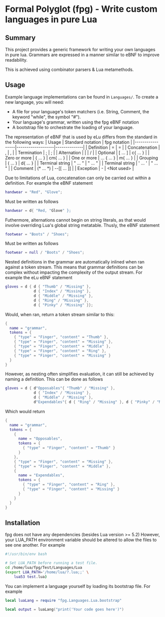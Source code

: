 # Formal Polyglot (fpg) - Write custom languages in pure Lua

## Summary

This project provides a generic framework for writing your own languages in pure lua.
Grammars are expressed in a manner similar to eBNF to improve readability.

This is achieved using combinator parsers & Lua metamethods.

## Usage

Example language implementations can be found in `Languages/`.
To create a new language, you will need:
 - A file for your language's token matchers (i.e. String, Comment, the keyword "while", the symbol "#").
 - Your language's grammar, written using the fpg eBNF notation
 - A bootstrap file to orchestrate the loading of your language.

The representation of eBNF that is used by eLu differs from the standard in the following ways:
| Usage           | Standard notation | fpg notation |
|-----------------|-------------------|--------------|
| Definition      | =                 | =            |
| Concatenation   | ,                 | ,            |
| Termination     | ;                 | ;            |
| Alternation     | \|                | /            |
| Optional        | [ ... ]           | c{ ... }     |
| Zero or more    | { ... }           | cm{ ... }    |
| One or more     | ... { ... }       | m{ ... }     |
| Grouping        | ( ... )           | d{ ... }     |
| Terminal string | " ... "           | " ... "      |
| Terminal string | ' ... '           | " ... "      |
| Comment         | (* ... *)         | --[[ ... ]]  |
| Exception       | -                 | \<Not used>  |

Due to limitations of Lua, concatenation can only be carried out within a definition.
For example the eBNF statement
```lua
handwear = "Red", "Glove";
```
Must be written as follows
```lua
handwear = d{ "Red, "Glove" };
```

Futhermore, alternations cannot begin on string literals, as that would involve overriding Lua's global string metatable.
Thusly, the eBNF statement
```lua
footwear = "Boots" / "Shoes";
```
Must be written as follows
```lua
footwear = null / "Boots" / "Shoes";
```

Nested definitions in the grammar are automatically inlined when ran against a token stream.
This means that grammar definitions can be complex without impacting the complexity of the output stream.
For example the eLu eBNF statement
```lua
gloves = d { d { "Thumb" / "Missing" }, 
             d { "Index" / "Missing" },
             d { "Middle" / "Missing" },
             d { "Ring" / "Missing" },
             d { "Pinky" / "Missing" }};
```
Would, when ran, return a token stream similar to this:
```lua
{
  name = "grammar",
  tokens = {
    { "type" = "Finger", "content" = "Thumb" },
    { "type" = "Finger", "content" = "Missing" },
    { "type" = "Finger", "content" = "Middle" },
    { "type" = "Finger", "content" = "Ring" },
    { "type" = "Finger", "content" = "Missing" }
  }
}
```

However, as nesting often simplifies evaluation, it can still be achieved by naming a definition.
This can be done as follows
```lua
gloves = d { d"Opposables"{ "Thumb" / "Missing" }, 
             d { "Index" / "Missing" },
             d { "Middle" / "Missing" },
             d"Expendables"{ d { "Ring" / "Missing" }, d { "Pinky" / "Missing" }}};
```
Which would return
```lua
{
  name = "grammar",
  tokens = {
    { 
      name = "Opposables", 
      tokens = { 
        { "type" = "Finger", "content" = "Thumb" }
      }
    },
    { "type" = "Finger", "content" = "Missing" },
    { "type" = "Finger", "content" = "Middle" },
    { 
      name = "Expendables",
      tokens = {
        { "type" = "Finger", "content" = "Ring" },
        { "type" = "Finger", "content" = "Missing" }
      }
    }
  }
}
```


## Installation

fpg does not have any dependencies (besides Lua version >= 5.2)
However, your LUA_PATH environment variable should be altered to allow the files to see one another.
For example

```bash
#!/usr/bin/env bash

# Set LUA_PATH before running a test file.
cd /home/lua/fpg/Test/Languages/Lua
(export LUA_PATH='/home/lua/?.lua;;' \
    lua53 test.lua)
```

You can implement a language yourself by loading its bootstrap file.
For example 
```lua
local luaLang = require "fpg.Languages.Lua.bootstrap"

local output = luaLang("print('Your code goes here')")
```
